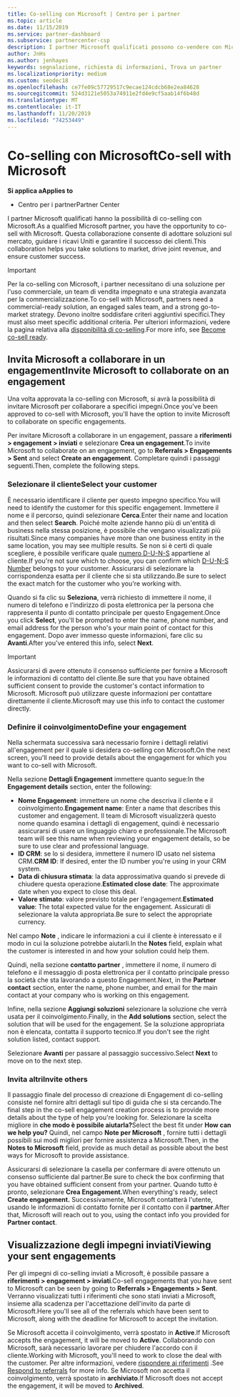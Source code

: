 ```yaml
---
title: Co-selling con Microsoft | Centro per i partner
ms.topic: article
ms.date: 11/15/2019
ms.service: partner-dashboard
ms.subservice: partnercenter-csp
description: I partner Microsoft qualificati possono co-vendere con Microsoft. Scopri come definire gli impegni, invitare Microsoft a collaborare o visualizzare gli impegni inviati.
author: JnHs
ms.author: jenhayes
keywords: segnalazione, richiesta di informazioni, Trova un partner
ms.localizationpriority: medium
ms.custom: seodec18
ms.openlocfilehash: ce7fe09c57729517c9ecae124cdcb68e2ea84628
ms.sourcegitcommit: 524d3121e5053a74911e2fd4e9cf5aab14f6b48d
ms.translationtype: MT
ms.contentlocale: it-IT
ms.lasthandoff: 11/20/2019
ms.locfileid: "74253449"
---
```

# <a name="co-sell-with-microsoft"></a><span data-ttu-id="a3244-105">Co-selling con Microsoft</span><span class="sxs-lookup"><span data-stu-id="a3244-105">Co-sell with Microsoft</span></span>

<span data-ttu-id="a3244-106">**Si applica a**</span><span class="sxs-lookup"><span data-stu-id="a3244-106">**Applies to**</span></span>

-  <span data-ttu-id="a3244-107">Centro per i partner</span><span class="sxs-lookup"><span data-stu-id="a3244-107">Partner Center</span></span>

<span data-ttu-id="a3244-108">I partner Microsoft qualificati hanno la possibilità di co-selling con Microsoft.</span><span class="sxs-lookup"><span data-stu-id="a3244-108">As a qualified Microsoft partner, you have the opportunity to co-sell with Microsoft.</span></span> <span data-ttu-id="a3244-109">Questa collaborazione consente di adottare soluzioni sul mercato, guidare i ricavi Uniti e garantire il successo dei clienti.</span><span class="sxs-lookup"><span data-stu-id="a3244-109">This collaboration helps you take solutions to market, drive joint revenue, and ensure customer success.</span></span>

> [!IMPORTANT]
> <span data-ttu-id="a3244-110">Per la co-selling con Microsoft, i partner necessitano di una soluzione per l'uso commerciale, un team di vendita impegnato e una strategia avanzata per la commercializzazione.</span><span class="sxs-lookup"><span data-stu-id="a3244-110">To co-sell with Microsoft, partners need a commercial-ready solution, an engaged sales team, and a strong go-to-market strategy.</span></span> <span data-ttu-id="a3244-111">Devono inoltre soddisfare criteri aggiuntivi specifici.</span><span class="sxs-lookup"><span data-stu-id="a3244-111">They must also meet specific additional criteria.</span></span> <span data-ttu-id="a3244-112">Per ulteriori informazioni, vedere la pagina relativa alla [disponibilità di co-selling](https://partner.microsoft.com/reach-customers/selling-with-microsoft#become-ready).</span><span class="sxs-lookup"><span data-stu-id="a3244-112">For more info, see [Become co-sell ready](https://partner.microsoft.com/reach-customers/selling-with-microsoft#become-ready).</span></span>

## <a name="invite-microsoft-to-collaborate-on-an-engagement"></a><span data-ttu-id="a3244-113">Invita Microsoft a collaborare in un engagement</span><span class="sxs-lookup"><span data-stu-id="a3244-113">Invite Microsoft to collaborate on an engagement</span></span>

<span data-ttu-id="a3244-114">Una volta approvata la co-selling con Microsoft, si avrà la possibilità di invitare Microsoft per collaborare a specifici impegni.</span><span class="sxs-lookup"><span data-stu-id="a3244-114">Once you've been approved to co-sell with Microsoft, you'll have the option to invite Microsoft to collaborate on specific engagements.</span></span>

<span data-ttu-id="a3244-115">Per invitare Microsoft a collaborare in un engagement, passare a **riferimenti > engagement > inviati** e selezionare **Crea un engagement**.</span><span class="sxs-lookup"><span data-stu-id="a3244-115">To invite Microsoft to collaborate on an engagement, go to **Referrals > Engagements > Sent** and select **Create an engagement**.</span></span> <span data-ttu-id="a3244-116">Completare quindi i passaggi seguenti.</span><span class="sxs-lookup"><span data-stu-id="a3244-116">Then, complete the following steps.</span></span>

### <a name="select-your-customer"></a><span data-ttu-id="a3244-117">Selezionare il cliente</span><span class="sxs-lookup"><span data-stu-id="a3244-117">Select your customer</span></span>

<span data-ttu-id="a3244-118">È necessario identificare il cliente per questo impegno specifico.</span><span class="sxs-lookup"><span data-stu-id="a3244-118">You will need to identify the customer for this specific engagement.</span></span> <span data-ttu-id="a3244-119">Immettere il nome e il percorso, quindi selezionare **Cerca**.</span><span class="sxs-lookup"><span data-stu-id="a3244-119">Enter their name and location and then select **Search**.</span></span> <span data-ttu-id="a3244-120">Poiché molte aziende hanno più di un'entità di business nella stessa posizione, è possibile che vengano visualizzati più risultati.</span><span class="sxs-lookup"><span data-stu-id="a3244-120">Since many companies have more than one business entity in the same location, you may see multiple results.</span></span> <span data-ttu-id="a3244-121">Se non si è certi di quale scegliere, è possibile verificare quale [numero D-U-N-S](https://www.dnb.com/duns-number.html) appartiene al cliente.</span><span class="sxs-lookup"><span data-stu-id="a3244-121">If you're not sure which to choose, you can confirm which [D-U-N-S Number](https://www.dnb.com/duns-number.html) belongs to your customer.</span></span> <span data-ttu-id="a3244-122">Assicurarsi di selezionare la corrispondenza esatta per il cliente che si sta utilizzando.</span><span class="sxs-lookup"><span data-stu-id="a3244-122">Be sure to select the exact match for the customer who you're working with.</span></span> 

<span data-ttu-id="a3244-123">Quando si fa clic su **Seleziona**, verrà richiesto di immettere il nome, il numero di telefono e l'indirizzo di posta elettronica per la persona che rappresenta il punto di contatto principale per questo Engagement.</span><span class="sxs-lookup"><span data-stu-id="a3244-123">Once you click **Select**, you'll be prompted to enter the name, phone number, and email address for the person who's your main point of contact for this engagement.</span></span> <span data-ttu-id="a3244-124">Dopo aver immesso queste informazioni, fare clic su **Avanti**.</span><span class="sxs-lookup"><span data-stu-id="a3244-124">After you've entered this info, select **Next**.</span></span>

> [!IMPORTANT]
> <span data-ttu-id="a3244-125">Assicurarsi di avere ottenuto il consenso sufficiente per fornire a Microsoft le informazioni di contatto del cliente.</span><span class="sxs-lookup"><span data-stu-id="a3244-125">Be sure that you have obtained sufficient consent to provide the customer's contact information to Microsoft.</span></span> <span data-ttu-id="a3244-126">Microsoft può utilizzare queste informazioni per contattare direttamente il cliente.</span><span class="sxs-lookup"><span data-stu-id="a3244-126">Microsoft may use this info to contact the customer directly.</span></span>

### <a name="define-your-engagement"></a><span data-ttu-id="a3244-127">Definire il coinvolgimento</span><span class="sxs-lookup"><span data-stu-id="a3244-127">Define your engagement</span></span>

<span data-ttu-id="a3244-128">Nella schermata successiva sarà necessario fornire i dettagli relativi all'engagement per il quale si desidera co-selling con Microsoft.</span><span class="sxs-lookup"><span data-stu-id="a3244-128">On the next screen, you'll need to provide details about the engagement for which you want to co-sell with Microsoft.</span></span>

<span data-ttu-id="a3244-129">Nella sezione **Dettagli Engagement** immettere quanto segue:</span><span class="sxs-lookup"><span data-stu-id="a3244-129">In the **Engagement details** section, enter the following:</span></span>
- <span data-ttu-id="a3244-130">**Nome Engagement**: immettere un nome che descriva il cliente e il coinvolgimento.</span><span class="sxs-lookup"><span data-stu-id="a3244-130">**Engagement name**: Enter a name that describes this customer and engagement.</span></span> <span data-ttu-id="a3244-131">Il team di Microsoft visualizzerà questo nome quando esamina i dettagli di engagement, quindi è necessario assicurarsi di usare un linguaggio chiaro e professionale.</span><span class="sxs-lookup"><span data-stu-id="a3244-131">The Microsoft team will see this name when reviewing your engagement details, so be sure to use clear and professional language.</span></span>
- <span data-ttu-id="a3244-132">**ID CRM**: se lo si desidera, immettere il numero ID usato nel sistema CRM.</span><span class="sxs-lookup"><span data-stu-id="a3244-132">**CRM ID**: If desired, enter the ID number you're using in your CRM system.</span></span>
- <span data-ttu-id="a3244-133">**Data di chiusura stimata**: la data approssimativa quando si prevede di chiudere questa operazione.</span><span class="sxs-lookup"><span data-stu-id="a3244-133">**Estimated close date**: The approximate date when you expect to close this deal.</span></span>
- <span data-ttu-id="a3244-134">**Valore stimato**: valore previsto totale per l'engagement.</span><span class="sxs-lookup"><span data-stu-id="a3244-134">**Estimated value**: The total expected value for the engagement.</span></span> <span data-ttu-id="a3244-135">Assicurati di selezionare la valuta appropriata.</span><span class="sxs-lookup"><span data-stu-id="a3244-135">Be sure to select the appropriate currency.</span></span>

<span data-ttu-id="a3244-136">Nel campo **Note** , indicare le informazioni a cui il cliente è interessato e il modo in cui la soluzione potrebbe aiutarli.</span><span class="sxs-lookup"><span data-stu-id="a3244-136">In the **Notes** field, explain what the customer is interested in and how your solution could help them.</span></span>

 <span data-ttu-id="a3244-137">Quindi, nella sezione **contatto partner** , immettere il nome, il numero di telefono e il messaggio di posta elettronica per il contatto principale presso la società che sta lavorando a questo Engagement.</span><span class="sxs-lookup"><span data-stu-id="a3244-137">Next, in the **Partner contact** section, enter the name, phone number, and email for the main contact at your company who is working on this engagement.</span></span>

<span data-ttu-id="a3244-138">Infine, nella sezione **Aggiungi soluzioni** selezionare la soluzione che verrà usata per il coinvolgimento.</span><span class="sxs-lookup"><span data-stu-id="a3244-138">Finally, in the **Add solutions** section, select the solution that will be used for the engagement.</span></span> <span data-ttu-id="a3244-139">Se la soluzione appropriata non è elencata, contatta il supporto tecnico.</span><span class="sxs-lookup"><span data-stu-id="a3244-139">If you don't see the right solution listed, contact support.</span></span>

<span data-ttu-id="a3244-140">Selezionare **Avanti** per passare al passaggio successivo.</span><span class="sxs-lookup"><span data-stu-id="a3244-140">Select **Next** to move on to the next step.</span></span>

### <a name="invite-others"></a><span data-ttu-id="a3244-141">Invita altri</span><span class="sxs-lookup"><span data-stu-id="a3244-141">Invite others</span></span>

<span data-ttu-id="a3244-142">Il passaggio finale del processo di creazione di Engagement di co-selling consiste nel fornire altri dettagli sul tipo di guida che si sta cercando.</span><span class="sxs-lookup"><span data-stu-id="a3244-142">The final step in the co-sell engagement creation process is to provide more details about the type of help you're looking for.</span></span> <span data-ttu-id="a3244-143">Selezionare la scelta migliore in **che modo è possibile aiutarla?**</span><span class="sxs-lookup"><span data-stu-id="a3244-143">Select the best fit under **How can we help you?**</span></span> <span data-ttu-id="a3244-144">Quindi, nel campo **Note per Microsoft** , fornire tutti i dettagli possibili sui modi migliori per fornire assistenza a Microsoft.</span><span class="sxs-lookup"><span data-stu-id="a3244-144">Then, in the **Notes to Microsoft** field, provide as much detail as possible about the best ways for Microsoft to provide assistance.</span></span>

<span data-ttu-id="a3244-145">Assicurarsi di selezionare la casella per confermare di avere ottenuto un consenso sufficiente dal partner.</span><span class="sxs-lookup"><span data-stu-id="a3244-145">Be sure to check the box confirming that you have obtained sufficient consent from your partner.</span></span> <span data-ttu-id="a3244-146">Quando tutto è pronto, selezionare **Crea Engagement.**</span><span class="sxs-lookup"><span data-stu-id="a3244-146">When everything's ready, select **Create engagement.**</span></span> <span data-ttu-id="a3244-147">Successivamente, Microsoft contatterà l'utente, usando le informazioni di contatto fornite per il contatto con il **partner**.</span><span class="sxs-lookup"><span data-stu-id="a3244-147">After that, Microsoft will reach out to you, using the contact info you provided for **Partner contact**.</span></span>

## <a name="viewing-your-sent-engagements"></a><span data-ttu-id="a3244-148">Visualizzazione degli impegni inviati</span><span class="sxs-lookup"><span data-stu-id="a3244-148">Viewing your sent engagements</span></span>

<span data-ttu-id="a3244-149">Per gli impegni di co-selling inviati a Microsoft, è possibile passare a **riferimenti > engagement > inviati**.</span><span class="sxs-lookup"><span data-stu-id="a3244-149">Co-sell engagements that you have sent to Microsoft can be seen by going to **Referrals > Engagements > Sent**.</span></span> <span data-ttu-id="a3244-150">Verranno visualizzati tutti i riferimenti che sono stati inviati a Microsoft, insieme alla scadenza per l'accettazione dell'invito da parte di Microsoft.</span><span class="sxs-lookup"><span data-stu-id="a3244-150">Here you'll see all of the referrals which have been sent to Microsoft, along with the deadline for Microsoft to accept the invitation.</span></span>

<span data-ttu-id="a3244-151">Se Microsoft accetta il coinvolgimento, verrà spostato in **Active**.</span><span class="sxs-lookup"><span data-stu-id="a3244-151">If Microsoft accepts the engagement, it will be moved to **Active**.</span></span> <span data-ttu-id="a3244-152">Collaborando con Microsoft, sarà necessario lavorare per chiudere l'accordo con il cliente.</span><span class="sxs-lookup"><span data-stu-id="a3244-152">Working with Microsoft, you'll need to work to close the deal with the customer.</span></span> <span data-ttu-id="a3244-153">Per altre informazioni, vedere [rispondere ai riferimenti](responding-to-referrals.md) .</span><span class="sxs-lookup"><span data-stu-id="a3244-153">See [Respond to referrals](responding-to-referrals.md) for more info.</span></span> <span data-ttu-id="a3244-154">Se Microsoft non accetta il coinvolgimento, verrà spostato in **archiviato**.</span><span class="sxs-lookup"><span data-stu-id="a3244-154">If Microsoft does not accept the engagement, it will be moved to **Archived**.</span></span>
